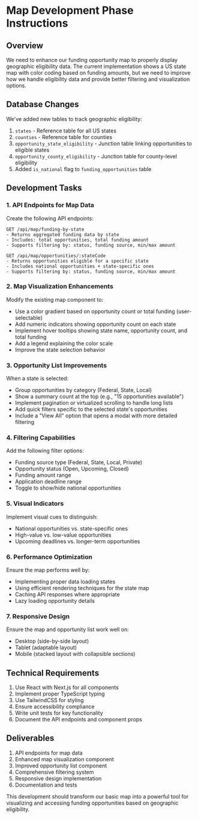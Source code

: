 # Map Development Phase Instructions

## Overview

We need to enhance our funding opportunity map to properly display geographic eligibility data. The current implementation shows a US state map with color coding based on funding amounts, but we need to improve how we handle eligibility data and provide better filtering and visualization options.

## Database Changes

We've added new tables to track geographic eligibility:

1. `states` - Reference table for all US states
2. `counties` - Reference table for counties
3. `opportunity_state_eligibility` - Junction table linking opportunities to eligible states
4. `opportunity_county_eligibility` - Junction table for county-level eligibility
5. Added `is_national` flag to `funding_opportunities` table

## Development Tasks

### 1. API Endpoints for Map Data

Create the following API endpoints:

```
GET /api/map/funding-by-state
- Returns aggregated funding data by state
- Includes: total opportunities, total funding amount
- Supports filtering by: status, funding source, min/max amount

GET /api/map/opportunities/:stateCode
- Returns opportunities eligible for a specific state
- Includes national opportunities + state-specific ones
- Supports filtering by: status, funding source, min/max amount
```

### 2. Map Visualization Enhancements

Modify the existing map component to:

- Use a color gradient based on opportunity count or total funding (user-selectable)
- Add numeric indicators showing opportunity count on each state
- Implement hover tooltips showing state name, opportunity count, and total funding
- Add a legend explaining the color scale
- Improve the state selection behavior

### 3. Opportunity List Improvements

When a state is selected:

- Group opportunities by category (Federal, State, Local)
- Show a summary count at the top (e.g., "15 opportunities available")
- Implement pagination or virtualized scrolling to handle long lists
- Add quick filters specific to the selected state's opportunities
- Include a "View All" option that opens a modal with more detailed filtering

### 4. Filtering Capabilities

Add the following filter options:

- Funding source type (Federal, State, Local, Private)
- Opportunity status (Open, Upcoming, Closed)
- Funding amount range
- Application deadline range
- Toggle to show/hide national opportunities

### 5. Visual Indicators

Implement visual cues to distinguish:

- National opportunities vs. state-specific ones
- High-value vs. low-value opportunities
- Upcoming deadlines vs. longer-term opportunities

### 6. Performance Optimization

Ensure the map performs well by:

- Implementing proper data loading states
- Using efficient rendering techniques for the state map
- Caching API responses where appropriate
- Lazy loading opportunity details

### 7. Responsive Design

Ensure the map and opportunity list work well on:

- Desktop (side-by-side layout)
- Tablet (adaptable layout)
- Mobile (stacked layout with collapsible sections)

## Technical Requirements

1. Use React with Next.js for all components
2. Implement proper TypeScript typing
3. Use TailwindCSS for styling
4. Ensure accessibility compliance
5. Write unit tests for key functionality
6. Document the API endpoints and component props

## Deliverables

1. API endpoints for map data
2. Enhanced map visualization component
3. Improved opportunity list component
4. Comprehensive filtering system
5. Responsive design implementation
6. Documentation and tests

This development should transform our basic map into a powerful tool for visualizing and accessing funding opportunities based on geographic eligibility.
